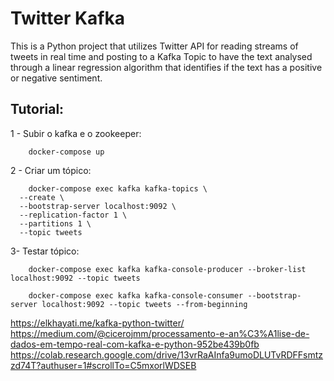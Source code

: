 # Twitter Kafka

This is a Python project that utilizes Twitter API for reading streams of tweets in real time and posting to a Kafka Topic to have the text analysed through a linear regression algorithm that identifies if the text has a positive or negative sentiment.

## Tutorial:

1 - Subir o kafka e o zookeeper:

```
    docker-compose up
```

2 - Criar um tópico:

```
    docker-compose exec kafka kafka-topics \
  --create \
  --bootstrap-server localhost:9092 \
  --replication-factor 1 \
  --partitions 1 \
  --topic tweets
```

3- Testar tópico:

```
    docker-compose exec kafka kafka-console-producer --broker-list localhost:9092 --topic tweets
```

```
    docker-compose exec kafka kafka-console-consumer --bootstrap-server localhost:9092 --topic tweets --from-beginning
```

https://elkhayati.me/kafka-python-twitter/
https://medium.com/@cicerojmm/processamento-e-an%C3%A1lise-de-dados-em-tempo-real-com-kafka-e-python-952be439b0fb
https://colab.research.google.com/drive/13vrRaAInfa9umoDLUTvRDFFsmtzzd74T?authuser=1#scrollTo=C5mxorlWDSEB
